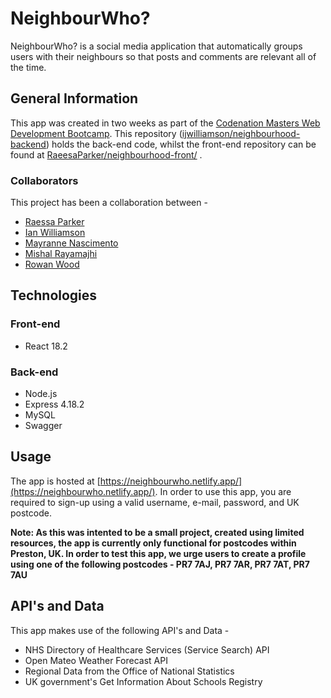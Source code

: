 # NeighbourWho? 

NeighbourWho? is a social media application that automatically groups users with their neighbours so that posts and comments are relevant all of the time.

## General Information
This app was created in two weeks as part of the [Codenation Masters Web Development Bootcamp](https://wearecodenation.com/2022/04/25/master-coding/).
This repository ([ijwilliamson/neighbourhood-backend](https://github.com/ijwilliamson/neighbourhood-backend/)) holds the back-end code, whilst the front-end repository can be found at [RaeesaParker/neighbourhood-front/](https://github.com/RaeesaParker/neighbourhood-front/) . 

### Collaborators 
This project has been a collaboration between -
- [Raessa Parker](https://github.com/RaeesaParker/)
- [Ian Williamson](https://github.com/ijwilliamson/)
- [Mayranne Nascimento](https://github.com/heydut)
- [Mishal Rayamajhi](https://github.com/Mishal12)
- [Rowan Wood](https://github.com/mrdiamonddirt/)

## Technologies

### Front-end
- React 18.2 

### Back-end 
- Node.js
- Express 4.18.2
- MySQL 
- Swagger

## Usage
The app is hosted at [https://neighbourwho.netlify.app/](https://neighbourwho.netlify.app/). 
In order to use this app, you are required to sign-up using a valid username, e-mail, password, and UK postcode. 

**Note: As this was intented to be a small project, created using limited resources, the app is currently only functional for postcodes within Preston, UK. In order to test this app, we urge users to create a profile using one of the following postcodes - PR7 7AJ, PR7 7AR, PR7 7AT, PR7 7AU**


## API's and Data 
This app makes use of the following API's and Data -
- NHS Directory of Healthcare Services (Service Search) API
- Open Mateo Weather Forecast API 
- Regional Data from the Office of National Statistics
- UK government's Get Information About Schools Registry




